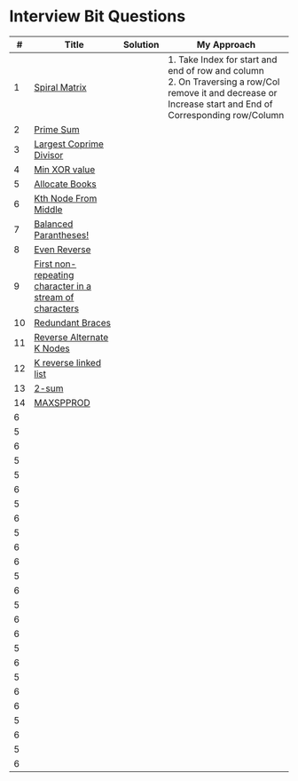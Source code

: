 
# Interview Bit Questions

| # | Title | Solution | My Approach |
|---| ----- | -------- | --------------------- |
| 1 | [Spiral Matrix](https://leetcode.com/problems/spiral-matrix/submissions/) || 1. Take Index for  start and end of row and column<br>2. On Traversing a row/Col remove it and decrease or Increase start and End of Corresponding row/Column|
| 2 | [Prime Sum](https://www.interviewbit.com/courses/programming/topics/math/problems/prime-sum/)| ||
| 3 | [Largest Coprime Divisor](https://www.interviewbit.com/courses/programming/topics/math/problems/largest-coprime-divisor/)| ||
| 4 | [Min XOR value](https://www.interviewbit.com/problems/min-xor-value/)| ||
| 5 | [Allocate Books](https://www.interviewbit.com/problems/allocate-books/)| ||
| 6 | [Kth Node From Middle](https://www.interviewbit.com/problems/kth-node-from-middle/)| ||
| 7 | [Balanced Parantheses!](https://www.interviewbit.com/problems/balanced-parantheses/)| ||
| 8 | [Even Reverse](https://www.interviewbit.com/problems/even-reverse/)| ||
| 9 | [First non-repeating character in a stream of characters](https://www.interviewbit.com/problems/first-non-repeating-character-in-a-stream-of-characters/)| ||
| 10| [Redundant Braces](https://www.interviewbit.com/problems/redundant-braces/)| ||
| 11 | [Reverse Alternate K Nodes](https://www.interviewbit.com/problems/reverse-alternate-k-nodes/)| ||
| 12 | [K reverse linked list](https://www.interviewbit.com/problems/k-reverse-linked-list/)| ||
| 13 | [2-sum](https://www.interviewbit.com/problems/2-sum/)| ||
| 14 | [MAXSPPROD](https://www.interviewbit.com/problems/maxspprod/)| ||
| 6 | []()| ||
| 5 | []()| ||
| 6 | []()| ||
| 5 | []()| ||
| 5 | []()| ||
| 6 | []()| ||
| 5 | []()| ||
| 6 | []()| ||
| 5 | []()| ||
| 6 | []()| ||
| 6 | []()| ||
| 5 | []()| ||
| 6 | []()| ||
| 5 | []()| ||
| 6 | []()| ||
| 6 | []()| ||
| 5 | []()| ||
| 6 | []()| ||
| 5 | []()| ||
| 6 | []()| ||
| 6 | []()| ||
| 5 | []()| ||
| 6 | []()| ||
| 5 | []()| ||
| 6 | []()| ||

